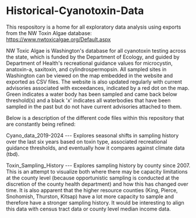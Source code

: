 # Historical-Cyanotoxin-Data

This respository is a home for all exploratory data analysis using exports from the NW Toxin Algae database: https://www.nwtoxicalgae.org/Default.aspx

NW Toxic Algae is Washington's database for all cyanotoxin testing across the state, which is funded by the Department of Ecology, and guided by Department of Health's recreational guidance values for microcystin, anatoxin-a, saxitoxin, and cylindrospermopsin. All sampled sites in Washington can be viewed on the map embedded in the website and exported as CSV files. The website is also updated regularly with current advisories associated with exceedances, indicated by a red dot on the map. Green indicates a water body has been sampled and came back below threshold(s) and a black 'x' indicates all waterbodies that have been sampled in the past but do not have current advisories attached to them.

Below is a description of the different code files within this repository that are constantly being refined:

Cyano_data_2019-2024 --- Explores seasonal shifts in sampling history over the last six years based on toxin type, associated recreational guidance thresholds, and eventually how it compares against climate data (tbd).

Toxin_Sampling_History --- Explores sampling history by county since 2007. This is an attempt to visualize both where there may be capacity limitations at the county level (because opportunistic sampling is conducted at the discretion of the county health department) and how this has changed over time. It is also apparent that the higher resource counties (King, Pierce, Snohomish, Thurston, Kitsap) have a lot more capacity to sample and therefore have a stronger sampling history. It would be interesting to align this data with census tract data or county level median income data.
